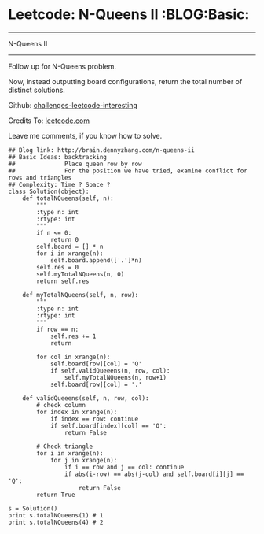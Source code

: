 # Leetcode: N-Queens II     :BLOG:Basic:


---

N-Queens II  

---

Follow up for N-Queens problem.  

Now, instead outputting board configurations, return the total number of distinct solutions.  

Github: [challenges-leetcode-interesting](https://github.com/DennyZhang/challenges-leetcode-interesting/tree/master/n-queens-ii)  

Credits To: [leetcode.com](https://leetcode.com/problems/n-queens-ii/description/)  

Leave me comments, if you know how to solve.  

    ## Blog link: http://brain.dennyzhang.com/n-queens-ii
    ## Basic Ideas: backtracking
    ##              Place queen row by row
    ##              For the position we have tried, examine conflict for rows and triangles
    ## Complexity: Time ? Space ?
    class Solution(object):
        def totalNQueens(self, n):
            """
            :type n: int
            :rtype: int
            """
            if n <= 0:
                return 0
            self.board = [] * n
            for i in xrange(n):
                self.board.append(['.']*n)
            self.res = 0
            self.myTotalNQueens(n, 0)
            return self.res
    
        def myTotalNQueens(self, n, row):
            """
            :type n: int
            :rtype: int
            """
            if row == n:
                self.res += 1
                return
    
            for col in xrange(n):
                self.board[row][col] = 'Q'
                if self.validQueeens(n, row, col):
                    self.myTotalNQueens(n, row+1)
                self.board[row][col] = '.'
    
        def validQueeens(self, n, row, col):
            # check column
            for index in xrange(n):
                if index == row: continue
                if self.board[index][col] == 'Q':
                    return False
    
            # Check triangle
            for i in xrange(n):
                for j in xrange(n):
                    if i == row and j == col: continue
                    if abs(i-row) == abs(j-col) and self.board[i][j] == 'Q':
                        return False
            return True
    
    s = Solution()
    print s.totalNQueens(1) # 1
    print s.totalNQueens(4) # 2